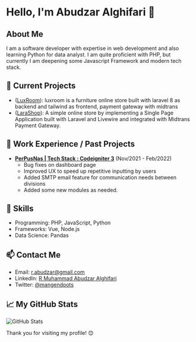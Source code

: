 # Hello, I'm Abudzar Alghifari 👋

## About Me
I am a software developer with expertise in web development and also learning Python for data analyst. I am quite proficient with PHP, but currently I am deepening some Javascript Framework and modern tech stack.

## 🔭 Current Projects
- ([LuxRoom](https://github.com/alghif4ri/luxroom)): luxroom is a furniture online store built with laravel 8 as backend and tailwind as frontend, payment gateway with midtrans
- ([LaraShop](https://github.com/alghif4ri/larashop)): A simple online store by implementing a Single Page Application built with Laravel and Livewire and integrated with Midtrans Payment Gateway.

## 💼 Work Experience / Past Projects
- **[PerPusNas | Tech Stack : Codeigniter 3](#)** (Nov/2021 - Feb/2022)
  - Bug fixes on dashboard page
  - Improved UX to speed up repetitive inputting by users
  - Added SMTP email feature for communication needs between divisions
  - Added some new modules as needed. 

## 🚀 Skills
- Programming: PHP, JavaScript, Python
- Frameworks: Vue, Node.js
- Data Science: Pandas

## 📫 Contact Me
- Email: [r.abudzar@gmail.com](r.abudzar@gmail.com)
- LinkedIn: [R Muhammad Abudzar Alghifari](https://www.linkedin.com/in/abudzar-al-ghifari-150b18a3/)
- Twitter: [@mangendoots](https://twitter.com/mangendoots)

## 📈 My GitHub Stats
![GitHub Stats](https://github-readme-stats.vercel.app/api?username=alghif4ri&show_icons=true)

Thank you for visiting my profile! 😊
